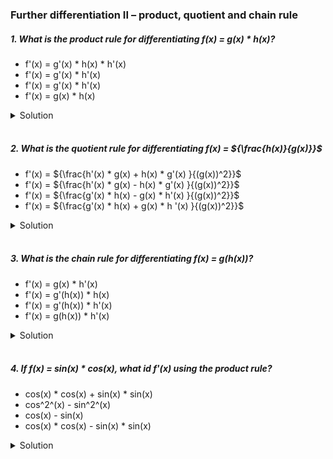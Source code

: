 ### Further differentiation II – product, quotient and chain rule

##### 1. What is the product rule for differentiating f(x) = g(x) \* h(x)?

- f'(x) = g'(x) \* h(x) \* h'(x)
- f'(x) = g'(x) \* h'(x)
- f'(x) = g'(x) \* h'(x)
- f'(x) = g(x) \* h(x)

<details>
  <summary>Solution</summary>

The correct answer is:

✅ **\( f'(x) = g'(x) h(x) + g(x) h'(x) \)**

**Product Rule for Differentiation**

If you have a function that is the product of two differentiable functions:

\[
f(x) = g(x) \cdot h(x)
\]

Then, the **product rule** states:

\[
f'(x) = g'(x) h(x) + g(x) h'(x)
\]

**Explanation:**

- \( g'(x) h(x) \) accounts for the rate of change of \( g(x) \) while keeping \( h(x) \) constant.
- \( g(x) h'(x) \) accounts for the rate of change of \( h(x) \) while keeping \( g(x) \) constant.

**Example:**

If \( f(x) = x^2 \cdot \sin x \), then using the product rule:

\[
f'(x) = (2x) \sin x + x^2 \cos x
\]

Thus, the correct choice follows this structure:

\[
\mathbf{f'(x) = g'(x) h(x) + g(x) h'(x)}
\] 🚀

  </br>

</details>

</br>

##### 2. What is the quotient rule for differentiating f(x) = ${\frac{h(x)}{g(x)}}$

- f'(x) = ${\frac{h'(x) * g(x) + h(x) * g'(x) }{(g(x))^2}}$
- f'(x) = ${\frac{h'(x) * g(x) - h(x) * g'(x) }{(g(x))^2}}$
- f'(x) = ${\frac{g'(x) * h(x) - g(x) * h'(x) }{(g(x))^2}}$
- f'(x) = ${\frac{g'(x) * h(x) + g(x) * h '(x) }{(g(x))^2}}$

<details>
  <summary>Solution</summary>

The correct answer is:

✅ **\( f'(x) = \frac{h'(x) g(x) - h(x) g'(x)}{(g(x))^2} \)**

**Quotient Rule for Differentiation**

If you have a function that is the **quotient** of two differentiable functions:

\[
f(x) = \frac{h(x)}{g(x)}
\]

Then, the **quotient rule** states:

\[
f'(x) = \frac{h'(x) g(x) - h(x) g'(x)}{(g(x))^2}
\]

**Explanation:**

- **\( h'(x) g(x) \)** → Derivative of the numerator times the denominator.
- **\( h(x) g'(x) \)** → Numerator times the derivative of the denominator.
- **The denominator squared: \( (g(x))^2 \)** ensures the fraction is properly differentiated.

**Example:**

If
\[
f(x) = \frac{x^2}{x+1}
\]
Then using the quotient rule:

- \( h(x) = x^2 \), so \( h'(x) = 2x \)
- \( g(x) = x+1 \), so \( g'(x) = 1 \)

Applying the formula:
\[
f'(x) = \frac{(2x)(x+1) - (x^2)(1)}{(x+1)^2}
\]

\[
= \frac{2x^2 + 2x - x^2}{(x+1)^2}
\]

\[
= \frac{x^2 + 2x}{(x+1)^2}
\]

Thus, the correct answer is:

\[
\mathbf{f'(x) = \frac{h'(x) g(x) - h(x) g'(x)}{(g(x))^2}}
\] 🚀

  </br>

</details>

</br>

##### 3. What is the chain rule for differentiating f(x) = g(h(x))?

- f'(x) = g(x) \* h'(x)
- f'(x) = g'(h(x)) \* h(x)
- f'(x) = g'(h(x)) \* h'(x)
- f'(x) = g(h(x)) \* h'(x)

<details>
  <summary>Solution</summary>

The correct answer is:

✅ **\( f'(x) = g'(h(x)) \cdot h'(x) \)**

**Chain Rule for Differentiation**

If you have a **composite function**:

\[
f(x) = g(h(x))
\]

Then, the **chain rule** states:

\[
f'(x) = g'(h(x)) \cdot h'(x)
\]

**Explanation:**

- **\( g'(h(x)) \)** → Differentiate the outer function \( g(x) \), keeping the inner function \( h(x) \) unchanged.
- **\( h'(x) \)** → Differentiate the inner function \( h(x) \).

**Example:**

If
\[
f(x) = \sin(x^2)
\]
Then:

- **Outer function**: \( g(x) = \sin x \) → \( g'(x) = \cos x \)
- **Inner function**: \( h(x) = x^2 \) → \( h'(x) = 2x \)

Applying the chain rule:

\[
f'(x) = \cos(x^2) \cdot 2x
\]

\[
= 2x \cos(x^2)
\]

**Final Answer:**

\[
\mathbf{f'(x) = g'(h(x)) \cdot h'(x)}
\] 🚀

  </br>

</details>

</br>

##### 4. If f(x) = sin(x) \* cos(x), what id f'(x) using the product rule?

- cos(x) \* cos(x) + sin(x) \* sin(x)
- cos^2^(x) - sin^2^(x)
- cos(x) - sin(x)
- cos(x) \* cos(x) - sin(x) \* sin(x)

<details>
  <summary>Solution</summary>

To differentiate \( f(x) = \sin(x) \cdot \cos(x) \) using the **product rule**, we follow these steps:

**Step 1: Recall the Product Rule**
The **product rule** states:

\[
f'(x) = g'(x) h(x) + g(x) h'(x)
\]

For \( f(x) = \sin(x) \cdot \cos(x) \), let:

- \( g(x) = \sin(x) \), so \( g'(x) = \cos(x) \).
- \( h(x) = \cos(x) \), so \( h'(x) = -\sin(x) \).

**Step 2: Apply the Product Rule**
\[
f'(x) = (\cos(x) \cdot \cos(x)) + (\sin(x) \cdot (-\sin(x)))
\]

\[
= \cos^2(x) - \sin^2(x)
\]

**Final Answer:**
✅ **\( \cos^2(x) - \sin^2(x) \)**

Thus, the correct choice is:
**\( \mathbf{\cos^2(x) - \sin^2(x)} \)** 🎯

This is also known as the **double-angle identity** for cosine:
\[
\cos(2x) = \cos^2(x) - \sin^2(x)
\]

  </br>

</details>

</br>
